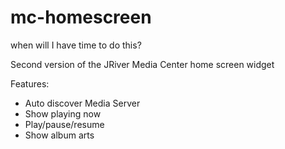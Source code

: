mc-homescreen
=============
when will I have time to do this? 

Second version of the JRiver Media Center home screen widget

Features: 
* Auto discover Media Server
* Show playing now
* Play/pause/resume
* Show album arts 

